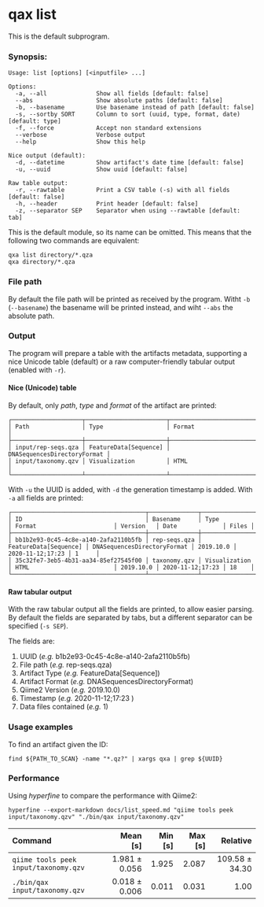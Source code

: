 # qax list

This is the default subprogram.

### Synopsis:

```
Usage: list [options] [<inputfile> ...]

Options:
  -a, --all              Show all fields [default: false]
  --abs                  Show absolute paths [default: false]
  -b, --basename         Use basename instead of path [default: false]
  -s, --sortby SORT      Column to sort (uuid, type, format, date) [default: type]
  -f, --force            Accept non standard extensions
  --verbose              Verbose output
  --help                 Show this help

Nice output (default):
  -d, --datetime         Show artifact's date time [default: false]
  -u, --uuid             Show uuid [default: false]

Raw table output:
  -r, --rawtable         Print a CSV table (-s) with all fields [default: false]   
  -h, --header           Print header [default: false]
  -z, --separator SEP    Separator when using --rawtable [default: tab]
```

This is the default module, so its name can be omitted. This means that the following two commands are equivalent:

```
qxa list directory/*.qza
qxa directory/*.qza
```

### File path

By default the file path will be printed as received by the program. Witht `-b` (`--basename`) the basename will be printed instead,
and wiht `--abs` the absolute path.

### Output

The program will prepare a table with the artifacts metadata, supporting a nice Unicode table (default) or a raw computer-friendly tabular
output (enabled with `-r`). 

#### Nice (Unicode) table

By default, only _path_, _type_ and _format_ of the artifact are printed:
```
┌────────────────────┬───────────────────────┬─────────────────────────────┐
│ Path               │ Type                  │ Format                      │
├────────────────────┼───────────────────────┼─────────────────────────────┤
│ input/rep-seqs.qza │ FeatureData[Sequence] │ DNASequencesDirectoryFormat │
│ input/taxonomy.qzv │ Visualization         │ HTML                        │
└────────────────────┴───────────────────────┴─────────────────────────────┘
```

With `-u` the UUID is added, with `-d` the generation timestamp is added. 
With `-a` all fields are printed:

```
┌──────────────────────────────────────┬──────────────┬───────────────────────┬─────────────────────────────┬───────────┬──────────────────┬───────┐
│ ID                                   │ Basename     │ Type                  │ Format                      │ Version   │ Date             │ Files │
├──────────────────────────────────────┼──────────────┼───────────────────────┼─────────────────────────────┼───────────┼──────────────────┼───────┤
│ bb1b2e93-0c45-4c8e-a140-2afa2110b5fb │ rep-seqs.qza │ FeatureData[Sequence] │ DNASequencesDirectoryFormat │ 2019.10.0 │ 2020-11-12;17:23 │ 1     │
│ 35c32fe7-3eb5-4b31-aa34-85ef27545f00 │ taxonomy.qzv │ Visualization         │ HTML                        │ 2019.10.0 │ 2020-11-12;17:23 │ 18    │
└──────────────────────────────────────┴──────────────┴───────────────────────┴─────────────────────────────┴───────────┴──────────────────┴───────┘
```

#### Raw tabular output

With the raw tabular output all the fields are printed, to allow easier parsing. By default the fields are separated by tabs, but a different
separator can be specified (`-s SEP`).

The fields are:
1. UUID (_e.g._ b1b2e93-0c45-4c8e-a140-2afa2110b5fb)
2. File path (_e.g._ rep-seqs.qza)
3. Artifact Type (_e.g._ FeatureData[Sequence])
4. Artifact Format (_e.g._ DNASequencesDirectoryFormat)
5. Qiime2 Version (_e.g._ 2019.10.0)
6. Timestamp (_e.g._ 2020-11-12;17:23 )
7. Data files contained (_e.g._ 1)


### Usage examples

To find an artifact given the ID:

```
find ${PATH_TO_SCAN} -name "*.qz?" | xargs qxa | grep ${UUID}
```

### Performance

Using _hyperfine_ to compare the performance with Qiime2:

```
hyperfine --export-markdown docs/list_speed.md "qiime tools peek input/taxonomy.qzv" "./bin/qax input/taxonomy.qzv" 
```


| Command | Mean [s] | Min [s] | Max [s] | Relative |
|:---|---:|---:|---:|---:|
| `qiime tools peek input/taxonomy.qzv` | 1.981 ± 0.056 | 1.925 | 2.087 | 109.58 ± 34.30 |
| `./bin/qax input/taxonomy.qzv` | 0.018 ± 0.006 | 0.011 | 0.031 | 1.00 |
